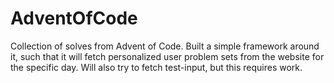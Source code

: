 # AdventOfCode

Collection of solves from Advent of Code.
Built a simple framework around it, such that it will fetch personalized user problem sets from the website for the specific day.
Will also try to fetch test-input, but this requires work.
